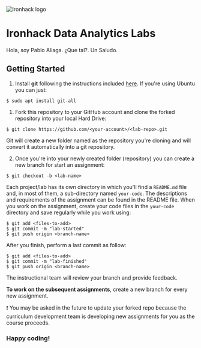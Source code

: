 ![Ironhack logo](https://i.imgur.com/1QgrNNw.png)

# Ironhack Data Analytics Labs

Hola, soy Pablo Aliaga. ¿Que tal?.
Un Saludo.

## Getting Started

1. Install **git** following the instructions included [here](https://git-scm.com/book/en/v2/Getting-Started-Installing-Git). If you're using Ubuntu you can just:

```
$ sudo apt install git-all
```

1. Fork this repository to your GitHub account and clone the forked repository into your local Hard Drive:

```
$ git clone https://github.com/<your-account>/<lab-repo>.git
```
Git will create a new folder named as the repository you're cloning and will convert it automatically into a git repository.

2. Once you're into your newly created folder (repository) you can create a new branch for start an assignment:

```
$ git checkout -b <lab-name>
```

Each project/lab has its own directory in which you'll find a `README.md` file and, in most of them, a sub-directory named `your-code`. The descriptions and requirements of the assignment can be found in the README file. When you work on the assignment, create your code files in the `your-code` directory and save regularly while you work using:

```
$ git add <files-to-add>
$ git commit -m "lab-started"
$ git push origin <branch-name>
```

After you finish, perform a last commit as follow:

```
$ git add <files-to-add>
$ git commit -m "lab-finished"
$ git push origin <branch-name>
```

The instructional team will review your branch and provide feedback.

**To work on the subsequent assignments**, create a new branch for every new assignment.

:exclamation: You may be asked in the future to update your forked repo because the curriculum development team is developing new assignments for you as the course proceeds. 

### Happy coding!